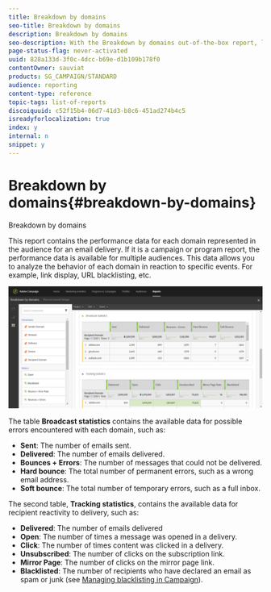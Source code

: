 ```yaml
---
title: Breakdown by domains
seo-title: Breakdown by domains
description: Breakdown by domains
seo-description: With the Breakdown by domains out-of-the-box report, learn about the performance data of your deliveries depending on each of your customer's domain.
page-status-flag: never-activated
uuid: 828a133d-3f0c-4dcc-b69e-d1b109b178f0
contentOwner: sauviat
products: SG_CAMPAIGN/STANDARD
audience: reporting
content-type: reference
topic-tags: list-of-reports
discoiquuid: c52f15b4-06d7-41d3-b8c6-451ad274b4c5
isreadyforlocalization: true
index: y
internal: n
snippet: y
---
```


# Breakdown by domains{#breakdown-by-domains}

Breakdown by domains

This report contains the performance data for each domain represented in the audience for an email delivery. If it is a campaign or program report, the performance data is available for multiple audiences. This data allows you to analyze the behavior of each domain in reaction to specific events. For example, link display, URL blacklisting, etc.

![](assets/delivery_reports_6.png)

The table **Broadcast statistics** contains the available data for possible errors encountered with each domain, such as:

* **Sent**: The number of emails sent.
* **Delivered**: The number of emails delivered.
* **Bounces + Errors**: The number of messages that could not be delivered.
* **Hard bounce**: The total number of permanent errors, such as a wrong email address.
* **Soft bounce**: The total number of temporary errors, such as a full inbox.

The second table, **Tracking statistics**, contains the available data for recipient reactivity to delivery, such as:

* **Delivered**: The number of emails delivered
* **Open**: The number of times a message was opened in a delivery.
* **Click**: The number of times content was clicked in a delivery.
* **Unsubscribed**: The number of clicks on the subscription link.
* **Mirror Page**: The number of clicks on the mirror page link.
* **Blacklisted**: The number of recipients who have declared an email as spam or junk (see [Managing blacklisting in Campaign](../../audiences/using/about-opt-in-and-opt-out-in-campaign.md)).


